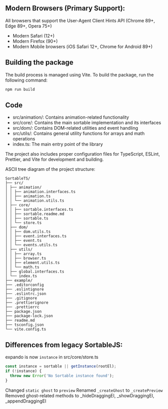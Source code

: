 ## Modern Browsers (Primary Support):

All browsers that support the User-Agent Client Hints API (Chrome 89+, Edge 89+, Opera 75+)

- Modern Safari (12+)
- Modern Firefox (90+)
- Modern Mobile browsers (iOS Safari 12+, Chrome for Android 89+)

## Building the package

The build process is managed using Vite. To build the package, run the following command:

```bash
npm run build
```

## Code

- src/animation/: Contains animation-related functionality
- src/core/: Contains the main sortable implementation and its interfaces
- src/dom/: Contains DOM-related utilities and event handling
- src/utils/: Contains general utility functions for arrays and math operations
- index.ts: The main entry point of the library

The project also includes proper configuration files for TypeScript, ESLint, Prettier, and Vite for development and building.

ASCII tree diagram of the project structure:

```
SortableTS/
├── src/
│ ├── animation/
│ │ ├── animation.interfaces.ts
│ │ ├── animation.ts
│ │ └── animation.utils.ts
│ ├── core/
│ │ ├── sortable.interfaces.ts
│ │ ├── sortable.readme.md
│ │ ├── sortable.ts
│ │ └── store.ts
│ ├── dom/
│ │ ├── dom.utils.ts
│ │ ├── event.interfaces.ts
│ │ ├── event.ts
│ │ └── events.utils.ts
│ ├── utils/
│ │ ├── array.ts
│ │ ├── browser.ts
│ │ ├── element.utils.ts
│ │ └── math.ts
│ ├── global.interfaces.ts
│ └── index.ts
├── example/
├── .editorconfig
├── .eslintignore
├── .eslintrc.json
├── .gitignore
├── .prettierignore
├── .prettierrc
├── package.json
├── package-lock.json
├── readme.md
├── tsconfig.json
└── vite.config.ts
```

## Differences from legacy SortableJS:

expando is now `instance` in src/core/store.ts

```typescript
const instance = sortable || getInstance(rootEl);
if (!instance) {
  throw new Error('No Sortable instance found');
}
```

Changed `static ghost` to `preview`
Renamed `_createGhost` to `_createPreview`
Removed ghost-related methods to \_hideDraggingEl, \_showDraggingEl, \_appendDraggingEl
